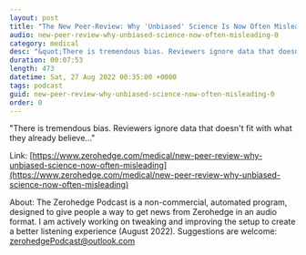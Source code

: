 ```yaml
---
layout: post
title: "The New Peer-Review: Why 'Unbiased' Science Is Now Often Misleading"
audio: new-peer-review-why-unbiased-science-now-often-misleading-0
category: medical
desc: "&quot;There is tremendous bias. Reviewers ignore data that doesn't fit with what they already believe...&quot;"
duration: 00:07:53
length: 473
datetime: Sat, 27 Aug 2022 00:35:00 +0000
tags: podcast
guid: new-peer-review-why-unbiased-science-now-often-misleading-0
order: 0
---
```

&quot;There is tremendous bias. Reviewers ignore data that doesn't fit with what they already believe...&quot;

Link: [https://www.zerohedge.com/medical/new-peer-review-why-unbiased-science-now-often-misleading](https://www.zerohedge.com/medical/new-peer-review-why-unbiased-science-now-often-misleading)

About: The Zerohedge Podcast is a non-commercial, automated program, designed to give people a way to get news from Zerohedge in an audio format.  I am actively working on tweaking and improving the setup to create a better listening experience (August 2022).  Suggestions are welcome: [zerohedgePodcast@outlook.com](mailto:zerohedgePodcast@outlook.com)